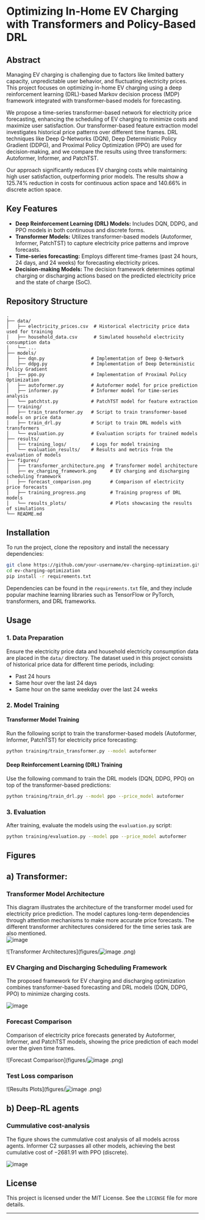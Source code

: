 # Optimizing In-Home EV Charging with Transformers and Policy-Based DRL

## Abstract

Managing EV charging is challenging due to factors like limited battery capacity, unpredictable user behavior, and fluctuating electricity prices. This project focuses on optimizing in-home EV charging using a deep reinforcement learning (DRL)-based Markov decision process (MDP) framework integrated with transformer-based models for forecasting.

We propose a time-series transformer-based network for electricity price forecasting, enhancing the scheduling of EV charging to minimize costs and maximize user satisfaction. Our transformer-based feature extraction model investigates historical price patterns over different time frames. DRL techniques like Deep Q-Networks (DQN), Deep Deterministic Policy Gradient (DDPG), and Proximal Policy Optimization (PPO) are used for decision-making, and we compare the results using three transformers: Autoformer, Informer, and PatchTST.

Our approach significantly reduces EV charging costs while maintaining high user satisfaction, outperforming prior models. The results show a 125.74% reduction in costs for continuous action space and 140.66% in discrete action space.

## Key Features

- **Deep Reinforcement Learning (DRL) Models:** Includes DQN, DDPG, and PPO models in both continuous and discrete forms.
- **Transformer Models:** Utilizes transformer-based models (Autoformer, Informer, PatchTST) to capture electricity price patterns and improve forecasts.
- **Time-series forecasting:** Employs different time-frames (past 24 hours, 24 days, and 24 weeks) for forecasting electricity prices.
- **Decision-making Models:** The decision framework determines optimal charging or discharging actions based on the predicted electricity price and the state of charge (SoC).

## Repository Structure

```plaintext
.
├── data/
│   ├── electricity_prices.csv  # Historical electricity price data used for training
│   ├── household_data.csv      # Simulated household electricity consumption data
│   └── ...
├── models/
│   ├── dqn.py                 # Implementation of Deep Q-Network
│   ├── ddpg.py                # Implementation of Deep Deterministic Policy Gradient
│   ├── ppo.py                 # Implementation of Proximal Policy Optimization
│   ├── autoformer.py          # Autoformer model for price prediction
│   ├── informer.py            # Informer model for time-series analysis
│   └── patchtst.py            # PatchTST model for feature extraction
├── training/
│   ├── train_transformer.py   # Script to train transformer-based models on price data
│   ├── train_drl.py           # Script to train DRL models with transformers
│   └── evaluation.py          # Evaluation scripts for trained models
├── results/
│   ├── training_logs/         # Logs for model training
│   └── evaluation_results/    # Results and metrics from the evaluation of models
├── figures/
│   ├── transformer_architecture.png  # Transformer model architecture
│   ├── ev_charging_framework.png     # EV charging and discharging scheduling framework
│   ├── forecast_comparison.png       # Comparison of electricity price forecasts
│   ├── training_progress.png         # Training progress of DRL models
│   └── results_plots/                # Plots showcasing the results of simulations
└── README.md
```

## Installation

To run the project, clone the repository and install the necessary dependencies:

```bash
git clone https://github.com/your-username/ev-charging-optimization.git
cd ev-charging-optimization
pip install -r requirements.txt
```

Dependencies can be found in the `requirements.txt` file, and they include popular machine learning libraries such as TensorFlow or PyTorch, transformers, and DRL frameworks.

## Usage

### 1. Data Preparation

Ensure the electricity price data and household electricity consumption data are placed in the `data/` directory. The dataset used in this project consists of historical price data for different time periods, including:

- Past 24 hours
- Same hour over the last 24 days
- Same hour on the same weekday over the last 24 weeks

### 2. Model Training

#### Transformer Model Training
Run the following script to train the transformer-based models (Autoformer, Informer, PatchTST) for electricity price forecasting:

```bash
python training/train_transformer.py --model autoformer
```

#### Deep Reinforcement Learning (DRL) Training
Use the following command to train the DRL models (DQN, DDPG, PPO) on top of the transformer-based predictions:

```bash
python training/train_drl.py --model ppo --price_model autoformer
```

### 3. Evaluation

After training, evaluate the models using the `evaluation.py` script:

```bash
python training/evaluation.py --model ppo --price_model autoformer
```

## Figures
## a) Transformer:


### Transformer Model Architecture

This diagram illustrates the architecture of the transformer model used for electricity price prediction. The model captures long-term dependencies through attention mechanisms to make more accurate price forecasts. The different transformer architectures considered for the time series task are also mentioned.  
![image](https://github.com/user-attachments/assets/cc13e487-97a4-4a5a-ab06-359c56dac59a)

![Transformer Architectures](figures/![image](https://github.com/user-attachments/assets/b6251f9d-dbd6-42de-a3e3-29213b28b650)
.png)

### EV Charging and Discharging Scheduling Framework

The proposed framework for EV charging and discharging optimization combines transformer-based forecasting and DRL models (DQN, DDPG, PPO) to minimize charging costs.

![image](https://github.com/user-attachments/assets/40b3d80f-68a0-4fdc-848e-019931a12754)

### Forecast Comparison

Comparison of electricity price forecasts generated by Autoformer, Informer, and PatchTST models, showing the price prediction of each model over the given time frames.

![Forecast Comparison](figures/![image](https://github.com/user-attachments/assets/3c38962e-c3b5-44c9-93bf-2afbbb95a97a)
.png)


### Test Loss comparison 

![Results Plots](figures/![image](https://github.com/user-attachments/assets/25261ad3-6fe7-4fcc-b59e-5ea591d17c9f)
.png)

## b) Deep-RL agents

### Cummulative cost-analysis

The figure shows the cummulative cost analysis of all models across agents. Informer C2 surpasses all other models, achieving the best cumulative cost of −2681.91 with PPO (discrete).

![image](https://github.com/user-attachments/assets/c54fb015-3d7e-4db4-8cfa-9c32fdd16b7c)

## License

This project is licensed under the MIT License. See the `LICENSE` file for more details.

---
